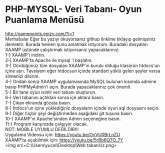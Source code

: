 # PHP-MYSQL- Veri Tabanı- Oyun Puanlama Menüsü
http://gamepoints.epizy.com/?i=1<br>
 Merhabalar Eğer bu yazıyı okuyorsanız githup linkime tıklayıp gelmişsiniz demektir. Burada hemen şunu anlatmak istiyorum. Buradaki dosyaları XAAMP üstünde çalıştırmak istiyorsanız yapacaklarınız:<br>
 1-) XAAMP'ı indirin.<br>
 2-) XAAMP'ta Apache ile mysql 'i başlatın.<br>
 3-) Gördüğünüz tüm dosyaları XAAMP'ın kurulu olduğu klasörün htdocs'un içine atın. Tavsiyem eğer htdocsun içinde standart yüklü gelen şeyler varsa silmenizi dilerim.<br>
4-) Ondan sonra XAAMP uygulamasında MySQL bulunan kısımda admine basıp PHPMyAdmin'i açın. Burada yapacaklarınız çok önemli.<br>
5-) Bir tane oyun isimli veri tabanı oluşturun.<br>
6-) Veri tabanını açtıktan sonra içe aktara basın.<br>
7-) Çıkan ekranda gözata basın.<br>
8-) htdocs'un içine yüklediğiniz dosyaların içinde oyun.sql dosyasını seçin.<br>
9-) Diğer hiçbir şeyi değiştirmeden aşağıdaki git tuşuna basın.<br>
10-) XAAMP'ın Apache'sinden Admin seçeneğine basın.<br>
11-) Program karşınızda çalışıyor olacak.<br>
NOT: MOBİLE UYUMLU DEĞİLDİR!!!<br>
Uygulama Videosu için: https://youtu.be/OvVU0BrLnZU <br>
XAAMP'ta açabilmek için: https://youtu.be/5rBb6QTO_7Y <br>
<img src=C:\Users\yucel\Desktop\Web tabanlı\z.png>

